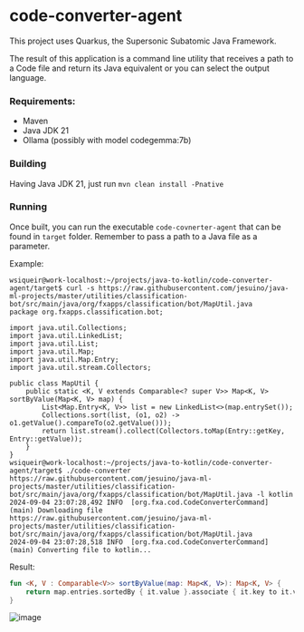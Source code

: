 # code-converter-agent

This project uses Quarkus, the Supersonic Subatomic Java Framework.

The result of this application is a command line utility that receives a path to a Code file and return its Java equivalent or you can select the output language.

### Requirements:

* Maven 
* Java JDK 21
* Ollama (possibly with model codegemma:7b)

### Building

Having Java JDK 21, just run `mvn clean install -Pnative`

### Running

Once built, you can run the executable `code-covnerter-agent` that can be found in `target` folder. Remember to pass a path to a Java file as a parameter.

Example:

```
wsiqueir@work-localhost:~/projects/java-to-kotlin/code-converter-agent/target$ curl -s https://raw.githubusercontent.com/jesuino/java-ml-projects/master/utilities/classification-bot/src/main/java/org/fxapps/classification/bot/MapUtil.java
package org.fxapps.classification.bot;

import java.util.Collections;
import java.util.LinkedList;
import java.util.List;
import java.util.Map;
import java.util.Map.Entry;
import java.util.stream.Collectors;

public class MapUtil {
	public static <K, V extends Comparable<? super V>> Map<K, V> sortByValue(Map<K, V> map) {
		List<Map.Entry<K, V>> list = new LinkedList<>(map.entrySet());
		Collections.sort(list, (o1, o2) -> o1.getValue().compareTo(o2.getValue()));
		return list.stream().collect(Collectors.toMap(Entry::getKey, Entry::getValue));
	}
}
wsiqueir@work-localhost:~/projects/java-to-kotlin/code-converter-agent/target$ ./code-converter https://raw.githubusercontent.com/jesuino/java-ml-projects/master/utilities/classification-bot/src/main/java/org/fxapps/classification/bot/MapUtil.java -l kotlin
2024-09-04 23:07:28,492 INFO  [org.fxa.cod.CodeConverterCommand] (main) Downloading file https://raw.githubusercontent.com/jesuino/java-ml-projects/master/utilities/classification-bot/src/main/java/org/fxapps/classification/bot/MapUtil.java
2024-09-04 23:07:28,518 INFO  [org.fxa.cod.CodeConverterCommand] (main) Converting file to kotlin...
```
Result: 
```kotlin
fun <K, V : Comparable<V>> sortByValue(map: Map<K, V>): Map<K, V> {
    return map.entries.sortedBy { it.value }.associate { it.key to it.value }
}
```


![image](https://github.com/user-attachments/assets/551efe47-a465-4671-8cb4-c3dc53d53cc1)
